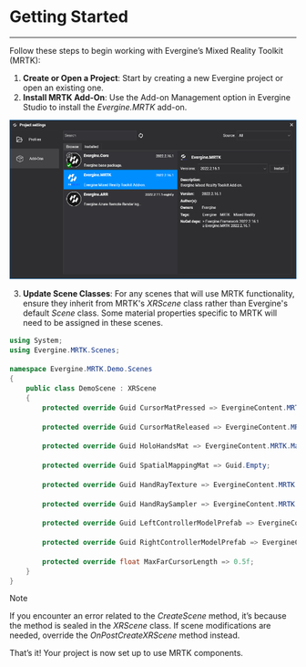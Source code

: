 # Getting Started
---
Follow these steps to begin working with Evergine’s Mixed Reality Toolkit (MRTK):

1. **Create or Open a Project**: Start by creating a new Evergine project or open an existing one.
2. **Install MRTK Add-On**: Use the Add-on Management option in Evergine Studio to install the _Evergine.MRTK_ add-on.

![Add-on installation](images/addon_installation.png)

3. **Update Scene Classes**: For any scenes that will use MRTK functionality, ensure they inherit from MRTK's _XRScene_ class rather than Evergine's default _Scene_ class. Some material properties specific to MRTK will need to be assigned in these scenes.

```csharp
using System;
using Evergine.MRTK.Scenes;

namespace Evergine.MRTK.Demo.Scenes
{
    public class DemoScene : XRScene
    {
        protected override Guid CursorMatPressed => EvergineContent.MRTK.Materials.Cursor.CursorPinch;

        protected override Guid CursorMatReleased => EvergineContent.MRTK.Materials.Cursor.CursorBase;

        protected override Guid HoloHandsMat => EvergineContent.MRTK.Materials.HoloHands;

        protected override Guid SpatialMappingMat => Guid.Empty;

        protected override Guid HandRayTexture => EvergineContent.MRTK.Textures.line_dots_png;

        protected override Guid HandRaySampler => EvergineContent.MRTK.Samplers.LinearWrapSampler;

        protected override Guid LeftControllerModelPrefab => EvergineContent.MRTK.Prefabs.DefaultLeftController_weprefab;

        protected override Guid RightControllerModelPrefab => EvergineContent.MRTK.Prefabs.DefaultRightController_weprefab;

        protected override float MaxFarCursorLength => 0.5f;
    }
}
```
> [!Note]
> If you encounter an error related to the _CreateScene_ method, it’s because the method is sealed in the _XRScene_ class. If scene modifications are needed, override the _OnPostCreateXRScene_ method instead.

That’s it! Your project is now set up to use MRTK components.